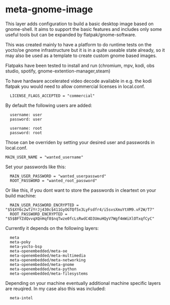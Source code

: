# meta-gnome-image

This layer adds configuration to build a basic desktop image based on gnome-shell.
It aims to support the basic features and includes only some useful tools but can
be expanded by flatpak/gnome-software.

This was created mainly to have a platform to do runtime tests on the yocto/oe gnome
infrastructure but it is in a quite useable state already, so it may also be used as a
template to create custom gnome based images.

Flatpaks have been tested to install and run (chromium, mpv, kodi, obs studio, spotify,
gnome-extention-manager,steam)

To have hardware accelerated video decode available in e.g. the kodi flatpak you would
need to allow commercial licenses in local.conf.

```
  LICENSE_FLAGS_ACCEPTED = "commercial"
```
By default the following users are added:

```
  username: user
  password: user

  username: root
  password: root
```

Those can be overriden by setting your desired user and passwords in local.conf.

 ```
 MAIN_USER_NAME = "wanted_username"
```

Set your passwords like this:

```
  MAIN_USER_PASSWORD = "wanted_userpassword"
  ROOT_PASSWORD = "wanted_root_password"
```

Or like this, if you dont want to store the passwords in cleartext on your build machine:

```
  MAIN_USER_PASSWORD_ENCRYPTED = "$5$XY6c2wTzYrJj430c$411GyOGTQf5x3LyFsdfr4/i5svsXmuYtXM9.vF2W/T7"
  ROOT_PASSWORD_ENCRYPTED = "$5$BFYZdQvvqXQnHqf8$nqTwze0fcLsRwdC4D3UmuHQyV7Wgf4mWiXlOTxqfCyC"
```

Currently it depends on the following layers:

```
  meta
  meta-poky
  meta-yocto-bsp
  meta-openembedded/meta-oe
  meta-openembedded/meta-multimedia
  meta-openembedded/meta-networking
  meta-openembedded/meta-gnome
  meta-openembedded/meta-python
  meta-openembedded/meta-filesystems
```
  
Depending on your machine eventually additional machine specific layers are reuqired.
In my case also this was included:


```
  meta-intel
```
